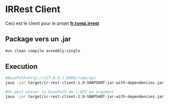 # IRRest Client

Ceci est le client pour le projet [**fr.tvmp.irrest**](https://github.com/invictos/ir-rest)


## Package vers un .jar
```bash
mvn clean compile assembly:single
```

## Execution
```bash
#BasePath=http://127.0.0.1:8080/tvmp/api
java -jar target/ir-rest-client-1.0-SNAPSHOT-jar-with-dependencies.jar

#On peut passer le basePath de l'API en argument
java -jar target/ir-rest-client-1.0-SNAPSHOT-jar-with-dependencies.jar http://ipv4.ovh:2803/tvmp/api
```